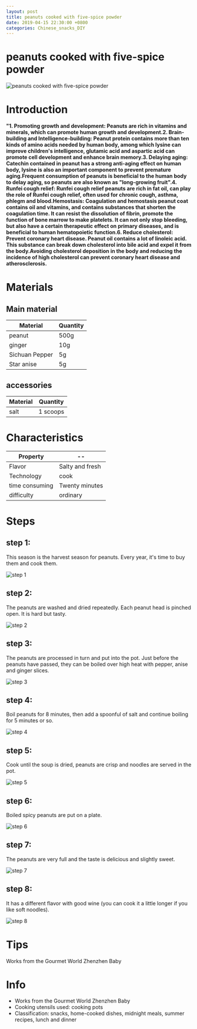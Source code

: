 ```yaml
---
layout: post
title: peanuts cooked with five-spice powder
date: 2019-04-15 22:30:00 +0800
categories: Chinese_snacks_DIY
---
```


# peanuts cooked with five-spice powder

![peanuts cooked with five-spice powder]({{site.baseurl}}/img/414102/414102.jpg)

# Introduction

**"1. Promoting growth and development: Peanuts are rich in vitamins and minerals, which can promote human growth and development.2. Brain-building and Intelligence-building: Peanut protein contains more than ten kinds of amino acids needed by human body, among which lysine can improve children's intelligence, glutamic acid and aspartic acid can promote cell development and enhance brain memory.3. Delaying aging: Catechin contained in peanut has a strong anti-aging effect on human body, lysine is also an important component to prevent premature aging.Frequent consumption of peanuts is beneficial to the human body to delay aging, so peanuts are also known as "long-growing fruit".4. Runfei cough relief: Runfei cough relief peanuts are rich in fat oil, can play the role of Runfei cough relief, often used for chronic cough, asthma, phlegm and blood.Hemostasis: Coagulation and hemostasis peanut coat contains oil and vitamins, and contains substances that shorten the coagulation time. It can resist the dissolution of fibrin, promote the function of bone marrow to make platelets. It can not only stop bleeding, but also have a certain therapeutic effect on primary diseases, and is beneficial to human hematopoietic function.6. Reduce cholesterol: Prevent coronary heart disease. Peanut oil contains a lot of linoleic acid. This substance can break down cholesterol into bile acid and expel it from the body.Avoiding cholesterol deposition in the body and reducing the incidence of high cholesterol can prevent coronary heart disease and atherosclerosis.**

# Materials


## Main material

Material|Quantity
--|--
peanut|500g
ginger|10g
Sichuan Pepper|5g
Star anise|5g

## accessories

Material|Quantity
--|--
salt|1 scoops

# Characteristics

Property|--
--|--
Flavor|Salty and fresh
Technology|cook
time consuming|Twenty minutes
difficulty|ordinary

# Steps

## step 1:

This season is the harvest season for peanuts. Every year, it's time to buy them and cook them.

![step 1]({{site.baseurl}}/img/414102/1.jpg)

## step 2:

The peanuts are washed and dried repeatedly. Each peanut head is pinched open. It is hard but tasty.

![step 2]({{site.baseurl}}/img/414102/2.jpg)

## step 3:

The peanuts are processed in turn and put into the pot. Just before the peanuts have passed, they can be boiled over high heat with pepper, anise and ginger slices.

![step 3]({{site.baseurl}}/img/414102/3.jpg)

## step 4:

Boil peanuts for 8 minutes, then add a spoonful of salt and continue boiling for 5 minutes or so.

![step 4]({{site.baseurl}}/img/414102/4.jpg)

## step 5:

Cook until the soup is dried, peanuts are crisp and noodles are served in the pot.

![step 5]({{site.baseurl}}/img/414102/5.jpg)

## step 6:

Boiled spicy peanuts are put on a plate.

![step 6]({{site.baseurl}}/img/414102/6.jpg)

## step 7:

The peanuts are very full and the taste is delicious and slightly sweet.

![step 7]({{site.baseurl}}/img/414102/7.jpg)

## step 8:

It has a different flavor with good wine (you can cook it a little longer if you like soft noodles).

![step 8]({{site.baseurl}}/img/414102/8.jpg)

# Tips

Works from the Gourmet World Zhenzhen Baby

# Info

- Works from the Gourmet World Zhenzhen Baby
- Cooking utensils used: cooking pots
- Classification: snacks, home-cooked dishes, midnight meals, summer recipes, lunch and dinner